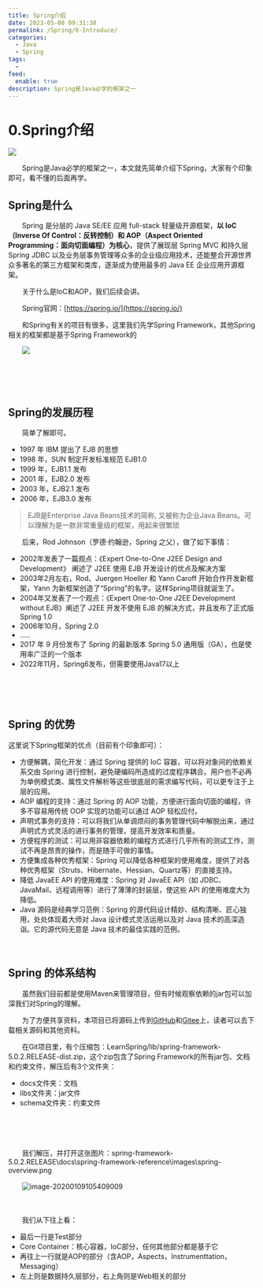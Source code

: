 ```yaml
---
title: Spring介绍
date: 2023-05-08 09:31:38
permalink: /Spring/0-Introduce/
categories:
  - Java
  - Spring
tags:
  - 
feed:
  enable: true
description: Spring是Java必学的框架之一
---
```

# 0.Spring介绍

![](https://image.peterjxl.com/blog/439.jpg)

　　Spring是Java必学的框架之一，本文就先简单介绍下Spring，大家有个印象即可，看不懂的后面再学。

<!-- more -->

## Spring是什么

　　Spring 是分层的 Java SE/EE 应用 full-stack 轻量级开源框架，**以 IoC（Inverse Of Control：反转控制）和 AOP（Aspect Oriented Programming：面向切面编程）为核心**，提供了展现层 Spring MVC 和持久层 Spring JDBC 以及业务层事务管理等众多的企业级应用技术，还能整合开源世界众多著名的第三方框架和类库，逐渐成为使用最多的 Java EE 企业应用开源框架。

　　关于什么是IoC和AOP，我们后续会讲。

　　Spring官网：[https://spring.io/](https://spring.io/)

　　和Spring有关的项目有很多，这里我们先学Spring Framework，其他Spring相关的框架都是基于Spring Framework的

　　![](https://image.peterjxl.com/blog/image-20230501081408-3udho51.png)

　　‍

　　‍

## Spring的发展历程

　　简单了解即可。

* 1997 年 IBM 提出了 EJB 的思想
* 1998 年，SUN 制定开发标准规范 EJB1.0
* 1999 年，EJB1.1 发布
* 2001 年，EJB2.0 发布
* 2003 年，EJB2.1 发布
* 2006 年，EJB3.0 发布

> EJB是Enterprise Java Beans技术的简称, 又被称为企业Java Beans。可以理解为是一款非常重量级的框架，用起来很繁琐

　　后来，Rod Johnson（罗德·约翰逊，Spring 之父），做了如下事情：

* 2002年发表了一篇观点：《Expert One-to-One J2EE Design and Development》 阐述了 J2EE 使用 EJB 开发设计的优点及解决方案
* 2003年2月左右，Rod、Juergen Hoeller 和 Yann Caroff 开始合作开发新框架，Yann 为新框架创造了“Spring”的名字。这样Spring项目就诞生了。
* 2004年又发表了一个观点：《Expert One-to-One J2EE Development without EJB》阐述了 J2EE 开发不使用 EJB 的解决方式，并且发布了正式版 Spring 1.0
* 2006年10月，Spring 2.0
* .....
* 2017 年 9 月份发布了 Spring 的最新版本 Spring 5.0 通用版（GA），也是使用率广泛的一个版本
* 2022年11月，Spring6发布，但需要使用Java17以上

　　‍

　　‍

## Spring 的优势

这里说下Spring框架的优点（目前有个印象即可）：

* 方便解耦，简化开发：通过 Spring 提供的 IoC 容器，可以将对象间的依赖关系交由 Spring 进行控制，避免硬编码所造成的过度程序耦合。用户也不必再为单例模式类、属性文件解析等这些很底层的需求编写代码，可以更专注于上层的应用。
* AOP 编程的支持：通过 Spring 的 AOP 功能，方便进行面向切面的编程，许多不容易用传统 OOP 实现的功能可以通过 AOP 轻松应付。
* 声明式事务的支持：可以将我们从单调烦闷的事务管理代码中解脱出来，通过声明式方式灵活的进行事务的管理，提高开发效率和质量。
* 方便程序的测试：可以用非容器依赖的编程方式进行几乎所有的测试工作，测试不再是昂贵的操作，而是随手可做的事情。
* 方便集成各种优秀框架：Spring 可以降低各种框架的使用难度，提供了对各种优秀框架（Struts、Hibernate、Hessian、Quartz等）的直接支持。
* 降低 JavaEE API 的使用难度：Spring 对 JavaEE API（如 JDBC、JavaMail、远程调用等）进行了薄薄的封装层，使这些 API 的使用难度大为降低。
* Java 源码是经典学习范例：Spring 的源代码设计精妙、结构清晰、匠心独用，处处体现着大师对 Java 设计模式灵活运用以及对 Java 技术的高深造诣。它的源代码无意是 Java 技术的最佳实践的范例。

　　‍

## Spring  的体系结构

　　虽然我们目前都是使用Maven来管理项目，但有时候观察依赖的jar包可以加深我们对Spring的理解。

　　为了方便共享资料，本项目已将源码上传到[GitHub](https://github.com/Peter-JXL/LearnSpring)和[Gitee](https://gitee.com/peterjxl/LearnSpring)上，读者可以去下载相关源码和其他资料。

　　在Git项目里，有个压缩包：LearnSpring/lib/spring-framework-5.0.2.RELEASE-dist.zip，这个zip包含了Spring Framework的所有jar包、文档和约束文件，解压后有3个文件夹：

* docs文件夹：文档
* libs文件夹：jar文件
* schema文件夹：约束文件

　　‍

　　‍

　　我们解压，并打开这张图片：spring-framework-5.0.2.RELEASE\docs\spring-framework-reference\images\spring-overview.png

　　![image-20200109105409009](https://image.peterjxl.com/blog/image-20200109105409009.png)

　　

　　我们从下往上看：

* 最后一行是Test部分
* Core Container：核心容器，IoC部分，任何其他部分都是基于它
* 再往上一行就是AOP的部分（含AOP，Aspects，Instrumenttation，Messaging）
* 左上则是数据持久层部分，右上角则是Web相关的部分

　　‍
